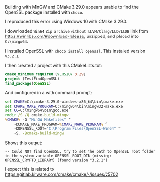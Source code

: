 Building with MinGW and CMake 3.29.0 appears unable to find the OpenSSL package installed with `choco`.

I reproduced this error using Windows 10 with CMake 3.29.0.

I downloaded `Win64` `Zip archive` `without LLVM/Clang/LLD/LLDB` link from https://winlibs.com/#download-release, unzipped, and placed into `C:\mingw64`.

I installed OpenSSL with `choco install openssl`. This installed version `v3.2.1`.

I then created a project with this CMakeLists.txt:

```cmake
cmake_minimum_required (VERSION 3.29)
project (TestFindOpenSSL)
find_package(OpenSSL)
```

And configured in a with command prompt:
```cmd
set CMAKE=C:\cmake-3.29.0-windows-x86_64\bin\cmake.exe
set CMAKE_MAKE_PROGRAM=C:\mingw64\bin\mingw32-make.exe
set CC=C:\mingw64\bin\gcc.exe
rmdir /S /Q cmake-build-mingw
%CMAKE% -G "MinGW Makefiles" ^
    -DCMAKE_MAKE_PROGRAM=%CMAKE_MAKE_PROGRAM% ^
    -DOPENSSL_ROOT="C:\Program Files\OpenSSL-Win64" ^
    -S. -Bcmake-build-mingw
```

Shows this output:
```
-- Could NOT find OpenSSL, try to set the path to OpenSSL root folder in the system variable OPENSSL_ROOT_DIR (missing: OPENSSL_CRYPTO_LIBRARY) (found version "3.2.1")
```

I expect this is related to https://gitlab.kitware.com/cmake/cmake/-/issues/25702

